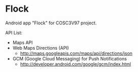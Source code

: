 Flock
=====

Android app "Flock" for COSC3V97 project.

API List:
- Maps API
- Web Maps Directions (API)
  - http://maps.googleapis.com/maps/api/directions/json
- GCM (Google Cloud Messaging) for Push Notifications 
  - http://developer.android.com/google/gcm/index.html

